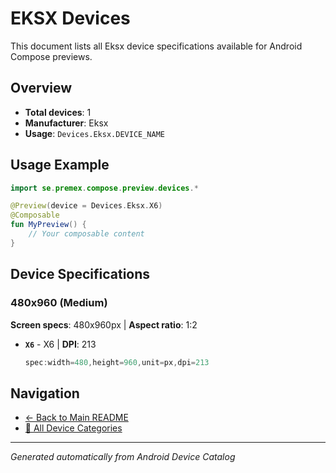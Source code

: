 # EKSX Devices

This document lists all Eksx device specifications available for Android Compose previews.

## Overview

- **Total devices**: 1
- **Manufacturer**: Eksx
- **Usage**: `Devices.Eksx.DEVICE_NAME`

## Usage Example

```kotlin
import se.premex.compose.preview.devices.*

@Preview(device = Devices.Eksx.X6)
@Composable
fun MyPreview() {
    // Your composable content
}
```

## Device Specifications

### 480x960 (Medium)

**Screen specs**: 480x960px | **Aspect ratio**: 1:2

- **`X6`** - X6 | **DPI**: 213
  ```kotlin
  spec:width=480,height=960,unit=px,dpi=213
  ```

## Navigation

- [← Back to Main README](../../README.md)
- [📱 All Device Categories](../README.md)

---
*Generated automatically from Android Device Catalog*
